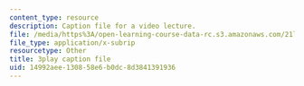 ```yaml
---
content_type: resource
description: Caption file for a video lecture.
file: /media/https%3A/open-learning-course-data-rc.s3.amazonaws.com/21l-011-the-film-experience-fall-2013/14992aee130858e6b0dc8d3841391936_LFOsw1Vccac.vtt
file_type: application/x-subrip
resourcetype: Other
title: 3play caption file
uid: 14992aee-1308-58e6-b0dc-8d3841391936
---
```

